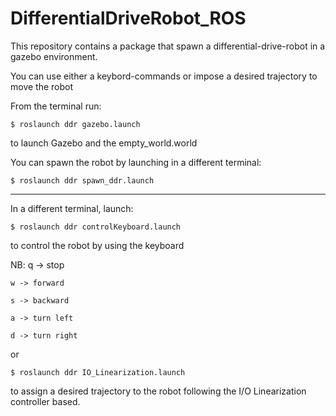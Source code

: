 # DifferentialDriveRobot_ROS
This repository contains a package that spawn a differential-drive-robot in a gazebo environment. 

You can use either a keybord-commands or impose a desired trajectory to move the robot

From the terminal run:

    $ roslaunch ddr gazebo.launch

to launch Gazebo and the empty_world.world

You can spawn the robot by launching in a different terminal:

    $ roslaunch ddr spawn_ddr.launch

-------------------------------------------------------------

In a different terminal, launch:

    $ roslaunch ddr controlKeyboard.launch

to control the robot by using the keyboard

NB: q -> stop

    w -> forward
    
    s -> backward
    
    a -> turn left
    
    d -> turn right
or

    $ roslaunch ddr IO_Linearization.launch

to assign a desired trajectory to the robot following the I/O Linearization controller based.
